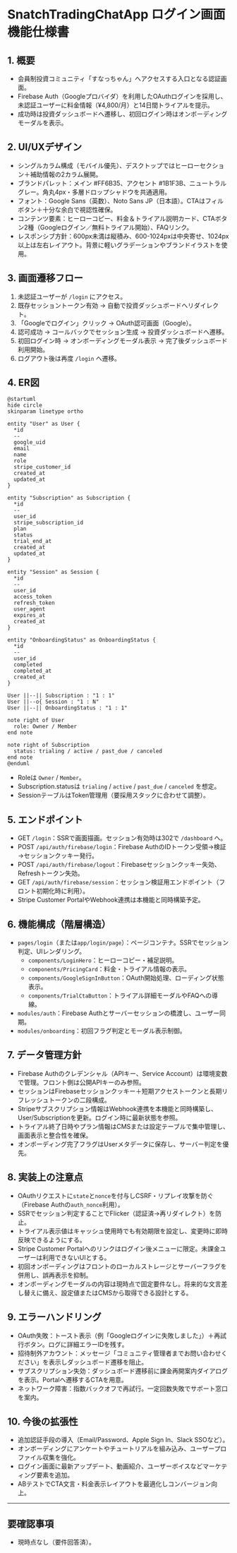 # SnatchTradingChatApp ログイン画面機能仕様書

## 1. 概要
- 会員制投資コミュニティ「すなっちゃん」へアクセスする入口となる認証画面。
- Firebase Auth（Googleプロバイダ）を利用したOAuthログインを採用し、未認証ユーザーに料金情報（¥4,800/月）と14日間トライアルを提示。
- 成功時は投資ダッシュボードへ遷移し、初回ログイン時はオンボーディングモーダルを表示。

## 2. UI/UXデザイン
- シングルカラム構成（モバイル優先）、デスクトップではヒーローセクション＋補助情報の2カラム展開。
- ブランドパレット：メイン #FF6B35、アクセント #1B1F3B、ニュートラルグレー。角丸4px・多層ドロップシャドウを共通適用。
- フォント：Google Sans（英数）、Noto Sans JP（日本語）。CTAはフィルボタン＋十分な余白で視認性確保。
- コンテンツ要素：ヒーローコピー、料金＆トライアル説明カード、CTAボタン2種（Googleログイン／無料トライアル開始）、FAQリンク。
- レスポンシブ方針：600px未満は縦積み、600-1024pxは中央寄せ、1024px以上は左右レイアウト。背景に軽いグラデーションやブランドイラストを使用。

## 3. 画面遷移フロー
1. 未認証ユーザーが `/login` にアクセス。
2. 既存セッショントークン有効 → 自動で投資ダッシュボードへリダイレクト。
3. 「Googleでログイン」クリック → OAuth認可画面（Google）。
4. 認可成功 → コールバックでセッション生成 → 投資ダッシュボードへ遷移。
5. 初回ログイン時 → オンボーディングモーダル表示 → 完了後ダッシュボード利用開始。
6. ログアウト後は再度 `/login` へ遷移。

## 4. ER図
```plantuml
@startuml
hide circle
skinparam linetype ortho

entity "User" as User {
  *id
  --
  google_uid
  email
  name
  role
  stripe_customer_id
  created_at
  updated_at
}

entity "Subscription" as Subscription {
  *id
  --
  user_id
  stripe_subscription_id
  plan
  status
  trial_end_at
  created_at
  updated_at
}

entity "Session" as Session {
  *id
  --
  user_id
  access_token
  refresh_token
  user_agent
  expires_at
  created_at
}

entity "OnboardingStatus" as OnboardingStatus {
  *id
  --
  user_id
  completed
  completed_at
  created_at
}

User ||--|| Subscription : "1 : 1"
User ||--o{ Session : "1 : N"
User ||--|| OnboardingStatus : "1 : 1"

note right of User
  role: Owner / Member
end note

note right of Subscription
  status: trialing / active / past_due / canceled
end note
@enduml
```
- Roleは `Owner` / `Member`。
- Subscription.statusは `trialing` / `active` / `past_due` / `canceled` を想定。
- SessionテーブルはToken管理用（要採用スタックに合わせて調整）。

## 5. エンドポイント
- GET `/login`：SSRで画面描画。セッション有効時は302で `/dashboard` へ。
- POST `/api/auth/firebase/login`：Firebase AuthのIDトークン受領→検証→セッションクッキー発行。
- POST `/api/auth/firebase/logout`：Firebaseセッションクッキー失効、Refreshトークン失効。
- GET `/api/auth/firebase/session`：セッション検証用エンドポイント（フロント初期化時に利用）。
- Stripe Customer PortalやWebhook連携は本機能と同時構築予定。

## 6. 機能構成（階層構造）
- `pages/login`（または`app/login/page`）：ページコンテナ。SSRでセッション判定、UIレンダリング。
  - `components/LoginHero`：ヒーローコピー・補足説明。
  - `components/PricingCard`：料金・トライアル情報の表示。
  - `components/GoogleSignInButton`：OAuth開始処理、ローディング状態表示。
  - `components/TrialCtaButton`：トライアル詳細モーダルやFAQへの導線。
- `modules/auth`：Firebase Authとサーバーセッションの橋渡し、ユーザー同期。
- `modules/onboarding`：初回フラグ判定とモーダル表示制御。

## 7. データ管理方針
- Firebase Authのクレデンシャル（APIキー、Service Account）は環境変数で管理。フロント側は公開APIキーのみ参照。
- セッションはFirebaseセッションクッキー＋短期アクセストークンと長期リフレッシュトークンの二段構成。
- Stripeサブスクリプション情報はWebhook連携を本機能と同時構築し、User/Subscriptionを更新。ログイン時に最新状態を参照。
- トライアル終了日時やプラン情報はCMSまたは設定テーブルで集中管理し、画面表示と整合性を確保。
- オンボーディング完了フラグはUserメタデータに保存し、サーバー判定を優先。

## 8. 実装上の注意点
- OAuthリクエストに`state`と`nonce`を付与しCSRF・リプレイ攻撃を防ぐ（Firebase Authの`auth_nonce`利用）。
- SSRでセッション判定することでFlicker（認証済→再リダイレクト）を防止。
- トライアル表示値はキャッシュ使用時でも有効期限を設定し、変更時に即時反映できるようにする。
- Stripe Customer Portalへのリンクはログイン後メニューに限定。未課金ユーザーは利用できないUIとする。
- 初回オンボーディングはフロントのローカルストレージとサーバーフラグを併用し、誤再表示を抑制。
- オンボーディングモーダルの内容は現時点で固定要件なし。将来的な文言差し替えに備え、設定値またはCMSから取得できる設計とする。

## 9. エラーハンドリング
- OAuth失敗：トースト表示（例「Googleログインに失敗しました」）＋再試行ボタン。ログに詳細エラーIDを残す。
- 招待制外アカウント：メッセージ「コミュニティ管理者までお問い合わせください」を表示しダッシュボード遷移を阻止。
- サブスクリプション失効：ダッシュボード遷移前に課金再開案内ダイアログを表示。Portalへ遷移するCTAを用意。
- ネットワーク障害：指数バックオフで再試行。一定回数失敗でサポート窓口を案内。

## 10. 今後の拡張性
- 追加認証手段の導入（Email/Password、Apple Sign In、Slack SSOなど）。
- オンボーディングにアンケートやチュートリアルを組み込み、ユーザープロファイル収集を強化。
- ログイン画面に最新アップデート、動画紹介、ユーザーボイスなどマーケティング要素を追加。
- ABテストでCTA文言・料金表示レイアウトを最適化しコンバージョン向上。

---
## 要確認事項
- 現時点なし（要件回答済）。
